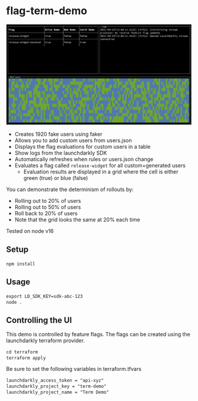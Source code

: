 # flag-term-demo

![screenshot](./screenshot.png)


- Creates 1920 fake users using faker
- Allows you to add custom users from users.json
- Displays the flag evaluations for custom users in a table
- Show logs from the launchdarkly SDK
- Automatically refreshes when rules or users.json change
- Evaluates a flag called `release-widget` for all custom+generated users
	- Evaluation results are displayed in a grid where the cell is either green (true) or blue (false)

You can demonstrate the determinism of rollouts by:

- Rolling out to 20% of users
- Rolling out to 50% of users
- Roll back to 20% of users
- Note that the grid looks the same at 20% each time

Tested on node v16

## Setup

```
npm install 
```

## Usage

```
export LD_SDK_KEY=sdk-abc-123
node .
```

## Controlling the UI

This demo is controlled by feature flags. The flags can be created using the launchdarkly terraform provider.

```
cd terraform
terraform apply
```

Be sure to set the following variables in terraform.tfvars

```
launchdarkly_access_token = "api-xyz"
launchdarkly_project_key = "term-demo"
launchdarkly_project_name = "Term Demo"
```